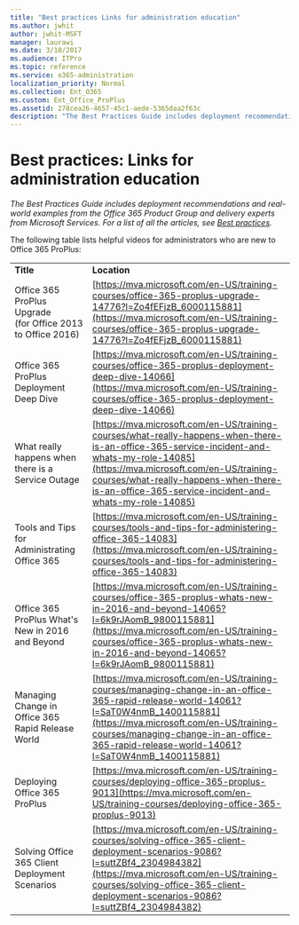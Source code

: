 ```yaml
---
title: "Best practices Links for administration education"
ms.author: jwhit
author: jwhit-MSFT
manager: laurawi
ms.date: 3/10/2017
ms.audience: ITPro
ms.topic: reference
ms.service: o365-administration
localization_priority: Normal
ms.collection: Ent_O365
ms.custom: Ent_Office_ProPlus
ms.assetid: 278cea26-4657-45c1-aede-5365daa2f63c
description: "The Best Practices Guide includes deployment recommendations and real-world examples from the Office 365 Product Group and delivery experts from Microsoft Services. For a list of all the articles, see Best practices."
---
```


# Best practices: Links for administration education

 *The Best Practices Guide includes deployment recommendations and real-world examples from the Office 365 Product Group and delivery experts from Microsoft Services. For a list of all the articles, see [Best practices](best-practices.md).* 
  
The following table lists helpful videos for administrators who are new to Office 365 ProPlus:
  
|||
|:-----|:-----|
|**Title** <br/> |**Location** <br/> |
|Office 365 ProPlus Upgrade  <br/> (for Office 2013 to Office 2016)  <br/> |[https://mva.microsoft.com/en-US/training-courses/office-365-proplus-upgrade-14776?l=Zo4fEFjzB_6000115881](https://mva.microsoft.com/en-US/training-courses/office-365-proplus-upgrade-14776?l=Zo4fEFjzB_6000115881) <br/> |
|Office 365 ProPlus Deployment Deep Dive  <br/> |[https://mva.microsoft.com/en-US/training-courses/office-365-proplus-deployment-deep-dive-14066](https://mva.microsoft.com/en-US/training-courses/office-365-proplus-deployment-deep-dive-14066) <br/> |
|What really happens when there is a Service Outage  <br/> |[https://mva.microsoft.com/en-US/training-courses/what-really-happens-when-there-is-an-office-365-service-incident-and-whats-my-role-14085](https://mva.microsoft.com/en-US/training-courses/what-really-happens-when-there-is-an-office-365-service-incident-and-whats-my-role-14085) <br/> |
|Tools and Tips for Administrating Office 365  <br/> |[https://mva.microsoft.com/en-US/training-courses/tools-and-tips-for-administering-office-365-14083](https://mva.microsoft.com/en-US/training-courses/tools-and-tips-for-administering-office-365-14083) <br/> |
|Office 365 ProPlus What's New in 2016 and Beyond  <br/> |[https://mva.microsoft.com/en-US/training-courses/office-365-proplus-whats-new-in-2016-and-beyond-14065?l=6k9rJAomB_9800115881](https://mva.microsoft.com/en-US/training-courses/office-365-proplus-whats-new-in-2016-and-beyond-14065?l=6k9rJAomB_9800115881) <br/> |
|Managing Change in Office 365 Rapid Release World  <br/> |[https://mva.microsoft.com/en-US/training-courses/managing-change-in-an-office-365-rapid-release-world-14061?l=SaT0W4nmB_1400115881](https://mva.microsoft.com/en-US/training-courses/managing-change-in-an-office-365-rapid-release-world-14061?l=SaT0W4nmB_1400115881) <br/> |
|Deploying Office 365 ProPlus  <br/> |[https://mva.microsoft.com/en-US/training-courses/deploying-office-365-proplus-9013](https://mva.microsoft.com/en-US/training-courses/deploying-office-365-proplus-9013) <br/> |
|Solving Office 365 Client Deployment Scenarios  <br/> |[https://mva.microsoft.com/en-US/training-courses/solving-office-365-client-deployment-scenarios-9086?l=suttZBf4_2304984382](https://mva.microsoft.com/en-US/training-courses/solving-office-365-client-deployment-scenarios-9086?l=suttZBf4_2304984382) <br/> |
   

